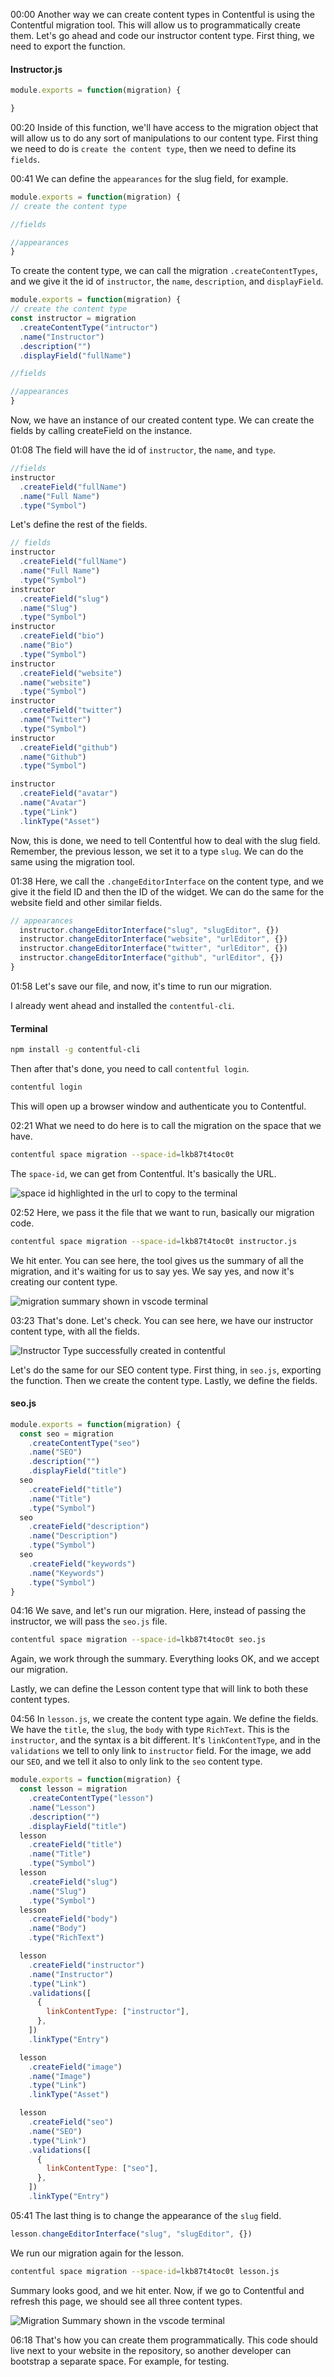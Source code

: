 00:00 Another way we can create content types in Contentful is using the Contentful migration tool. This will allow us to programmatically create them. Let's go ahead and code our instructor content type. First thing, we need to export the function.

#### Instructor.js
```js
module.exports = function(migration) {

}
```

00:20 Inside of this function, we'll have access to the migration object that will allow us to do any sort of manipulations to our content type. First thing we need to do is `create the content type`, then we need to define its `fields`.

00:41 We can define the `appearances` for the slug field, for example.

```js
module.exports = function(migration) {
// create the content type

//fields

//appearances
}
```

To create the content type, we can call the migration `.createContentTypes`, and we give it the id of `instructor`, the `name`, `description`, and `displayField`.

```js
module.exports = function(migration) {
// create the content type
const instructor = migration
  .createContentType("intructor")
  .name("Instructor")
  .description("")
  .displayField("fullName")

//fields

//appearances
}
```

Now, we have an instance of our created content type. We can create the fields by calling createField on the instance.

01:08 The field will have the id of `instructor`, the `name`, and `type`.

```js
//fields
instructor
  .createField("fullName")
  .name("Full Name")
  .type("Symbol")
```

Let's define the rest of the fields.

```js
// fields
instructor
  .createField("fullName")
  .name("Full Name")
  .type("Symbol")
instructor
  .createField("slug")
  .name("Slug")
  .type("Symbol")
instructor
  .createField("bio")
  .name("Bio")
  .type("Symbol")
instructor
  .createField("website")
  .name("website")
  .type("Symbol")
instructor
  .createField("twitter")
  .name("Twitter")
  .type("Symbol")
instructor
  .createField("github")
  .name("Github")
  .type("Symbol")

instructor
  .createField("avatar")
  .name("Avatar")
  .type("Link")
  .linkType("Asset")
```

Now, this is done, we need to tell Contentful how to deal with the slug field. Remember, the previous lesson, we set it to a type `slug`. We can do the same using the migration tool.

01:38 Here, we call the `.changeEditorInterface` on the content type, and we give it the field ID and then the ID of the widget. We can do the same for the website field and other similar fields.

```js
// appearances
  instructor.changeEditorInterface("slug", "slugEditor", {})
  instructor.changeEditorInterface("website", "urlEditor", {})
  instructor.changeEditorInterface("twitter", "urlEditor", {})
  instructor.changeEditorInterface("github", "urlEditor", {})
}
```

01:58 Let's save our file, and now, it's time to run our migration.

I already went ahead and installed the `contentful-cli`.

#### Terminal
```bash
npm install -g contentful-cli
```

Then after that's done, you need to call `contentful login`.

```bash
contentful login
```

This will open up a browser window and authenticate you to Contentful.

02:21 What we need to do here is to call the migration on the space that we have.

```bash
contentful space migration --space-id=lkb87t4toc0t
```

The `space-id`, we can get from Contentful. It's basically the URL.

![space id highlighted in the url to copy to the terminal](https://res.cloudinary.com/dg3gyk0gu/image/upload/v1562190185/transcript-images/javascript-model-content-programmatically-using-the-contentful-migration-tool-space-id.png)

02:52 Here, we pass it the file that we want to run, basically our migration code.

```bash
contentful space migration --space-id=lkb87t4toc0t instructor.js
```

We hit enter. You can see here, the tool gives us the summary of all the migration, and it's waiting for us to say yes. We say yes, and now it's creating our content type.

![migration summary shown in vscode terminal](https://res.cloudinary.com/dg3gyk0gu/image/upload/v1562190183/transcript-images/javascript-model-content-programmatically-using-the-contentful-migration-tool-migration-summary.png)

03:23 That's done. Let's check. You can see here, we have our instructor content type, with all the fields.

![Instructor Type successfully created in contentful](https://res.cloudinary.com/dg3gyk0gu/image/upload/v1562190183/transcript-images/javascript-model-content-programmatically-using-the-contentful-migration-tool-instructor-type.png)

Let's do the same for our SEO content type. First thing, in `seo.js`, exporting the function. Then we create the content type. Lastly, we define the fields.

#### seo.js
```js
module.exports = function(migration) {
  const seo = migration
    .createContentType("seo")
    .name("SEO")
    .description("")
    .displayField("title")
  seo
    .createField("title")
    .name("Title")
    .type("Symbol")
  seo
    .createField("description")
    .name("Description")
    .type("Symbol")
  seo
    .createField("keywords")
    .name("Keywords")
    .type("Symbol")
}
```

04:16 We save, and let's run our migration. Here, instead of passing the instructor, we will pass the `seo.js` file.

```bash
contentful space migration --space-id=lkb87t4toc0t seo.js
```

Again, we work through the summary. Everything looks OK, and we accept our migration.

Lastly, we can define the Lesson content type that will link to both these content types.

04:56 In `lesson.js`, we create the content type again. We define the fields. We have the `title`, the `slug`, the `body` with type `RichText`. This is the `instructor`, and the syntax is a bit different. It's `linkContentType`, and in the `validations` we tell to only link to `instructor` field. For the image, we add our `SEO`, and we tell it also to only link to the `seo` content type.

```js
module.exports = function(migration) {
  const lesson = migration
    .createContentType("lesson")
    .name("Lesson")
    .description("")
    .displayField("title")
  lesson
    .createField("title")
    .name("Title")
    .type("Symbol")
  lesson
    .createField("slug")
    .name("Slug")
    .type("Symbol")
  lesson
    .createField("body")
    .name("Body")
    .type("RichText")

  lesson
    .createField("instructor")
    .name("Instructor")
    .type("Link")
    .validations([
      {
        linkContentType: ["instructor"],
      },
    ])
    .linkType("Entry")

  lesson
    .createField("image")
    .name("Image")
    .type("Link")
    .linkType("Asset")

  lesson
    .createField("seo")
    .name("SEO")
    .type("Link")
    .validations([
      {
        linkContentType: ["seo"],
      },
    ])
    .linkType("Entry")
```

05:41 The last thing is to change the appearance of the `slug` field.

```js
lesson.changeEditorInterface("slug", "slugEditor", {})
```

We run our migration again for the lesson.

```bash
contentful space migration --space-id=lkb87t4toc0t lesson.js
```

Summary looks good, and we hit enter. Now, if we go to Contentful and refresh this page, we should see all three content types.

![Migration Summary shown in the vscode terminal](https://res.cloudinary.com/dg3gyk0gu/image/upload/v1562190183/transcript-images/javascript-model-content-programmatically-using-the-contentful-migration-tool-migration-summary.png)

06:18 That's how you can create them programmatically. This code should live next to your website in the repository, so another developer can bootstrap a separate space. For example, for testing.

